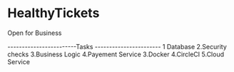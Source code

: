 # HealthyTickets
Open for Business


------------------------Tasks -----------------------
1 Database
2.Security checks
3.Business Logic
4.Payement Service
3.Docker
4.CircleCI
5.Cloud Service
